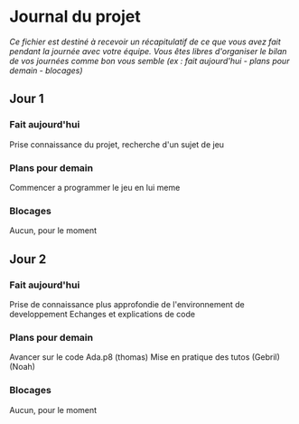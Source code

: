 # Journal du projet

*Ce fichier est destiné à recevoir un récapitulatif de ce que vous avez fait pendant la journée avec votre équipe. Vous êtes libres d'organiser le bilan de vos journées comme bon vous semble (ex : fait aujourd'hui - plans pour demain - blocages)*

## Jour 1

### Fait aujourd'hui

Prise connaissance du projet, recherche d'un sujet de jeu

### Plans pour demain

Commencer a programmer le jeu en lui meme

### Blocages

Aucun, pour le moment

## Jour 2

### Fait aujourd'hui

Prise de connaissance plus approfondie de l'environnement de developpement
Echanges et explications de code

### Plans pour demain

Avancer sur le code Ada.p8 (thomas)
Mise en pratique des tutos (Gebril)
                           (Noah)
### Blocages

Aucun, pour le moment

